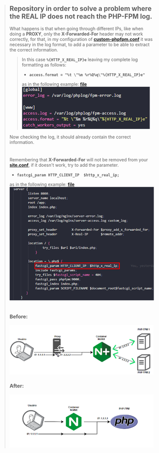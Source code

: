 > ## Repository in order to solve a problem where the REAL IP does not reach the PHP-FPM log.
>
>
>What happens is that when going through different IPs, like when doing a **PROXY**, only the **X-Forwarded-For** header may not work correctly,
> for that, in my configuration of **[custom-phpfpm.conf](https://github.com/Zellds/forward-real-ip-nginx/blob/dd90a7f36bdb3966c3c09d7cb80f5ae950699880/docker/php-fpm/custom-phpfpm.conf)**
> it was necessary in the log format, to add a parameter to be able to extract the correct information.
> 
>> In this case **``%{HTTP_X_REAL_IP}e``** leaving my complete log formatting as follows:
>>
>> * **``access.format = "%t \"%m %r%Q%q\"%{HTTP_X_REAL_IP}e"``** 
>>
>> as in the following example: **[file](https://github.com/Zellds/forward-real-ip-nginx/blob/dd90a7f36bdb3966c3c09d7cb80f5ae950699880/docker/php-fpm/custom-phpfpm.conf)**
> ![example](docker/img/Example2.png)
> 
> Now checking the log, it should already contain the correct information.
> #
> Remembering that **X-Forwarded-For** will not be removed from your
 **[site.conf](https://github.com/Zellds/forward-real-ip-nginx/blob/dd90a7f36bdb3966c3c09d7cb80f5ae950699880/docker/nginx/site.conf)**, if it doesn't work, try to add the parameter.
>* **``fastcgi_param HTTP_CLIENT_IP  $http_x_real_ip;``** 
> 
>as in the following example: **[file](https://github.com/Zellds/forward-real-ip-nginx/blob/dd90a7f36bdb3966c3c09d7cb80f5ae950699880/docker/nginx/site.conf)**
> ![example4](docker/img/example4.png)
> #
> ### Before:
>![example2](docker/img/Example.png)
>
> ### After:
>![exampe3](docker/img/example3.png)